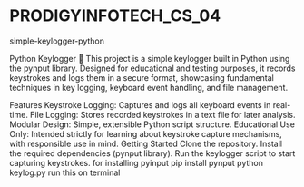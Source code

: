 # PRODIGYINFOTECH_CS_04

simple-keylogger-python

Python Keylogger 🔑 This project is a simple keylogger built in Python using the pynput library. Designed for educational and testing purposes, it records keystrokes and logs them in a secure format, showcasing fundamental techniques in key logging, keyboard event handling, and file management.

Features Keystroke Logging: Captures and logs all keyboard events in real-time. File Logging: Stores recorded keystrokes in a text file for later analysis. Modular Design: Simple, extensible Python script structure. Educational Use Only: Intended strictly for learning about keystroke capture mechanisms, with responsible use in mind. Getting Started Clone the repository. Install the required dependencies (pynput library). Run the keylogger script to start capturing keystrokes. for installing pyinput pip install pynput python keylog.py run this on terminal